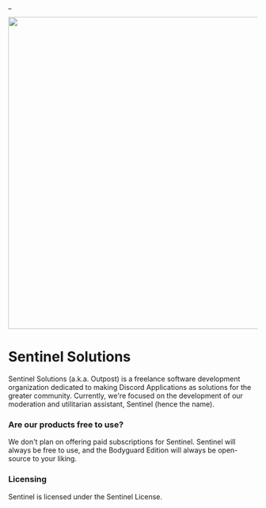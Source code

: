 _ 
<div>
  <p align="center">
      <img src="https://i.imgur.com/onuSpJZ.png" width="630"/>
  </p>
</div>

# Sentinel Solutions

Sentinel Solutions (a.k.a. Outpost) is a freelance software development organization dedicated to making Discord Applications as solutions for the greater community. Currently, we're focused on the development of our moderation and utilitarian assistant, Sentinel (hence the name).

### Are our products free to use?

We don't plan on offering paid subscriptions for Sentinel. Sentinel will always be free to use, and the Bodyguard Edition will always be open-source to your liking.

### Licensing

Sentinel is licensed under the Sentinel License.
